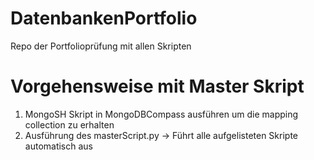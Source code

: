 # DatenbankenPortfolio
Repo der Portfolioprüfung mit allen Skripten

# Vorgehensweise mit Master Skript
1. MongoSH Skript in MongoDBCompass ausführen um die mapping collection zu erhalten
2. Ausführung des masterScript.py -> Führt alle aufgelisteten Skripte automatisch aus